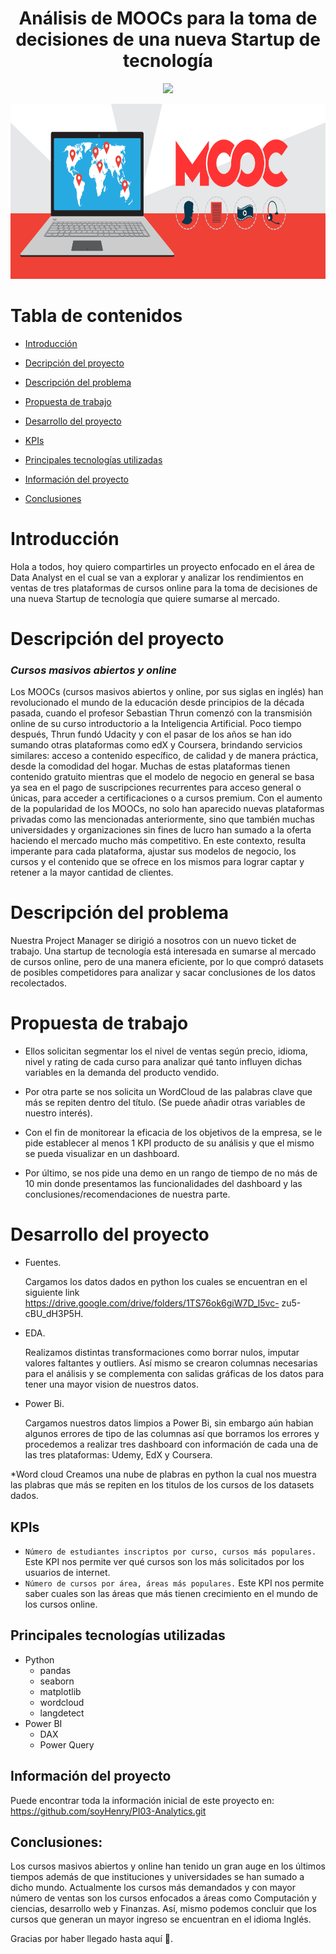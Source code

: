 <h1 align="center"> Análisis de MOOCs para la toma de decisiones de una nueva Startup de tecnología </h1>

<p align="center">
   <img src="https://img.shields.io/badge/STATUS-%20FINALIZADO-green">
   </p>

<p align="center">
  <img width="700" height="280" src="Images/mooc_1.png">
</p>

# Tabla de contenidos
* [Introducción](#Introducción)

* [Decripción del proyecto](#Descripción-del-proyecto)

* [Descripción del problema](#Descripción-del-problema)

* [Propuesta de trabajo](#Propuesta-de-trabajo)

* [Desarrollo del proyecto](#Desarrollo-del-proyecto)

* [KPIs](#KPIs)

* [Principales tecnologías utilizadas](#Principales-tecnologías-utilizadas)

* [Información del proyecto](#Información-del-proyecto)

* [Conclusiones](#Conclusiones)

# Introducción
Hola a todos, hoy quiero compartirles un proyecto enfocado en el área de Data Analyst en el cual se van a explorar y analizar los rendimientos en ventas de tres plataformas de cursos online para la toma de decisiones de una nueva Startup de tecnología que quiere sumarse al mercado. 
# Descripción del proyecto

### *Cursos masivos abiertos y online*

Los MOOCs (cursos masivos abiertos y online, por sus siglas en inglés) han revolucionado el mundo de la educación desde principios de la década pasada, cuando el profesor Sebastian Thrun comenzó con la transmisión online de su curso introductorio a la Inteligencia Artificial. Poco tiempo después, Thrun fundó Udacity y con el pasar de los años se han ido sumando otras plataformas como edX y Coursera, brindando servicios similares: acceso a contenido específico, de calidad y de manera práctica, desde la comodidad del hogar. Muchas de estas plataformas tienen contenido gratuito mientras que el modelo de negocio en general se basa ya sea en el pago de suscripciones recurrentes para acceso general o únicas, para acceder a certificaciones o a cursos premium. Con el aumento de la popularidad de los MOOCs, no solo han aparecido nuevas plataformas privadas como las mencionadas anteriormente, sino que también muchas universidades y organizaciones sin fines de lucro han sumado a la oferta haciendo el mercado mucho más competitivo. En este contexto, resulta imperante para cada plataforma, ajustar sus modelos de negocio, los cursos y el contenido que se ofrece en los mismos para lograr captar y retener a la mayor cantidad de clientes.

# Descripción del problema

Nuestra Project Manager se dirigió a nosotros con un nuevo ticket de trabajo. Una startup de tecnología está interesada en sumarse al mercado de cursos online, pero de una manera eficiente, por lo que compró datasets de posibles competidores para analizar y sacar conclusiones de los datos recolectados.

# Propuesta de trabajo

* Ellos solicitan segmentar los el nivel de ventas según precio, idioma, nivel y rating de cada curso para analizar qué tanto influyen dichas variables en la demanda del producto vendido.

* Por otra parte se nos solicita un WordCloud de las palabras clave que más se repiten dentro del título. (Se puede añadir otras variables de nuestro interés).

* Con el fin de monitorear la eficacia de los objetivos de la empresa, se le pide establecer al menos 1 KPI producto de su análisis y que el mismo se pueda visualizar en un dashboard.

* Por último, se nos pide una demo en un rango de tiempo de no más de 10 min donde presentamos las funcionalidades del dashboard y las conclusiones/recomendaciones de nuestra parte.

# Desarrollo del proyecto

* Fuentes.

    Cargamos los datos dados en python los cuales se encuentran en el       siguiente link https://drive.google.com/drive/folders/1TS76ok6giW7D_l5vc-   zu5-cBU_dH3P5H.

* EDA.

    Realizamos distintas transformaciones como borrar nulos, imputar valores faltantes y outliers. Así mismo se crearon columnas necesarias para el análisis y se complementa con salidas gráficas de los datos para tener una mayor vision de nuestros datos.

* Power Bi.

    Cargamos nuestros datos limpios a Power Bi, sin embargo aún habian algunos errores de tipo de las columnas así que borramos los errores y procedemos a realizar tres dashboard con información de cada una de las tres plataformas: Udemy, EdX y Coursera.

*Word cloud
    Creamos una nube de plabras en python la cual nos muestra las plabras que más se repiten en los titulos de los cursos de los datasets dados.


## KPIs

* `Número de estudiantes inscriptos por curso, cursos más populares.` Este KPI nos permite ver qué cursos son los más solicitados por los usuarios de internet.
* `Número de cursos por área, áreas más populares.` Este KPI nos permite saber cuales son las áreas que más tienen crecimiento en el mundo de los cursos online. 


## Principales tecnologías utilizadas

* Python
    + pandas
    + seaborn
    + matplotlib
    + wordcloud
    + langdetect
* Power BI
    * DAX
    * Power Query

## Información del proyecto
Puede encontrar toda la información inicial de este proyecto en: https://github.com/soyHenry/PI03-Analytics.git

## Conclusiones:

Los cursos masivos abiertos y online han tenido un gran auge en los últimos tiempos  además de que instituciones y universidades se han sumado a dicho mundo. Actualmente los cursos más demandados y con mayor número de ventas son los cursos enfocados a áreas como Computación y ciencias, desarrollo web y Finanzas. Así, mismo podemos concluir que los cursos que generan un mayor ingreso se encuentran en el idioma Inglés.

Gracias por haber llegado hasta aquí 💛.
